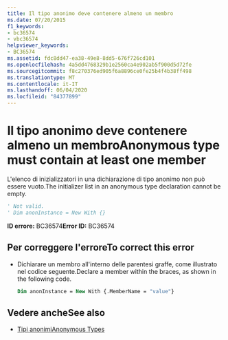 ```yaml
---
title: Il tipo anonimo deve contenere almeno un membro
ms.date: 07/20/2015
f1_keywords:
- bc36574
- vbc36574
helpviewer_keywords:
- BC36574
ms.assetid: fdc8dd47-ea38-49e8-8dd5-676f726cd101
ms.openlocfilehash: 4a5dd4768329b1e2560ca4e902ab5f900d5d72fe
ms.sourcegitcommit: f8c270376ed905f6a8896ce0fe25b4f4b38ff498
ms.translationtype: MT
ms.contentlocale: it-IT
ms.lasthandoff: 06/04/2020
ms.locfileid: "84377899"
---
```

# <a name="anonymous-type-must-contain-at-least-one-member"></a><span data-ttu-id="fb46f-102">Il tipo anonimo deve contenere almeno un membro</span><span class="sxs-lookup"><span data-stu-id="fb46f-102">Anonymous type must contain at least one member</span></span>
<span data-ttu-id="fb46f-103">L'elenco di inizializzatori in una dichiarazione di tipo anonimo non può essere vuoto.</span><span class="sxs-lookup"><span data-stu-id="fb46f-103">The initializer list in an anonymous type declaration cannot be empty.</span></span>  
  
```vb  
' Not valid.  
' Dim anonInstance = New With {}  
```  
  
 <span data-ttu-id="fb46f-104">**ID errore:** BC36574</span><span class="sxs-lookup"><span data-stu-id="fb46f-104">**Error ID:** BC36574</span></span>  
  
## <a name="to-correct-this-error"></a><span data-ttu-id="fb46f-105">Per correggere l'errore</span><span class="sxs-lookup"><span data-stu-id="fb46f-105">To correct this error</span></span>  
  
- <span data-ttu-id="fb46f-106">Dichiarare un membro all'interno delle parentesi graffe, come illustrato nel codice seguente.</span><span class="sxs-lookup"><span data-stu-id="fb46f-106">Declare a member within the braces, as shown in the following code.</span></span>  
  
    ```vb  
    Dim anonInstance = New With {.MemberName = "value"}  
    ```  
  
## <a name="see-also"></a><span data-ttu-id="fb46f-107">Vedere anche</span><span class="sxs-lookup"><span data-stu-id="fb46f-107">See also</span></span>

- [<span data-ttu-id="fb46f-108">Tipi anonimi</span><span class="sxs-lookup"><span data-stu-id="fb46f-108">Anonymous Types</span></span>](../programming-guide/language-features/objects-and-classes/anonymous-types.md)

